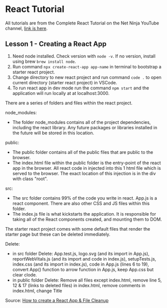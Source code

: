 # React Tutorial

All tutorials are from the Complete React Tutorial on the Net Ninja YouTube channel, [link is here](https://www.youtube.com/playlist?list=PL4cUxeGkcC9gZD-Tvwfod2gaISzfRiP9d).

## Lesson 1 - Creating a React App

1. Need node installed. Check version with `node -v`. If no version, install using brew `brew install node`.
2. Run command `npx create-react-app app-name` in terminal to bootstrap a starter react project.
3. Change directory to new react project and run command `code .` to open current directory (starter react project) in VSCode.
4. To run react app in dev mode run the command `npm start` and the application will run locally at at localhost:3000.

There are a series of folders and files within the react project.

node_modules:
- The folder node_modules contains all of the project dependencies, including the react library. Any future packages or libraries installed in the future will be stored in this location.

public:
- The public folder contains all of the public files that are public to the browser.
- The index.html file within the public folder is the entry-point of the react app in the browser. All react code in injected into this 1 html file which is served to the browser. The exact location of this injection is in the div with class "root".

src:
- The src folder contains 99% of the code you write in react. App.js is a react component. There are also other CSS and JS files within this folder.
- The index.js file is what kickstarts the application. It is responsible for taking all of the React components created, and mounting them to DOM.


The starter react project comes with some default files that render the starter page but these can be deleted immediately.

Delete:
- in src folder Delete: App.test.js, logo.svg (and its import in App.js), reportWebVitals.js (and its import and code in index.js), setupTests.js, index.css (and its import in index.js), code in App.js (lines 6 to 19), convert App() function to arrow function in App.js, keep App.css but clear clode.
- in public folder Delete: Remove all files except index.html, remove line 5, 12 & 17 (links to deleted files) in index.html, remove comments in index.html, change Title

Source: [How to create a React App & File Cleanup](https://www.youtube.com/watch?v=PAqbIbdvTuU)